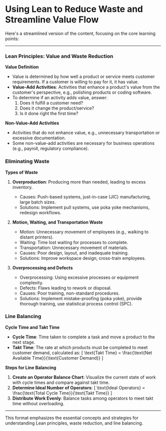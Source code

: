 # Using Lean to Reduce Waste and Streamline Value Flow

Here's a streamlined version of the content, focusing on the core learning points:

---

### Lean Principles: Value and Waste Reduction

**Value Definition**  
- Value is determined by how well a product or service meets customer requirements. If a customer is willing to pay for it, it has value.
- **Value-Add Activities**: Activities that enhance a product's value from the customer's perspective, e.g., polishing products or coding software.
- To determine if an activity adds value, answer:
  1. Does it fulfill a customer need?
  2. Does it change the product/service?
  3. Is it done right the first time?

**Non-Value-Add Activities**  
- Activities that do not enhance value, e.g., unnecessary transportation or excessive documentation.
- Some non-value-add activities are necessary for business operations (e.g., payroll, regulatory compliance).

### Eliminating Waste

**Types of Waste**  
1. **Overproduction**: Producing more than needed, leading to excess inventory.
   - Causes: Push-based systems, just-in-case (JIC) manufacturing, large batch sizes.
   - Solutions: Implement pull systems, use poka yoke mechanisms, redesign workflows.

2. **Motion, Waiting, and Transportation Waste**  
   - Motion: Unnecessary movement of employees (e.g., walking to distant printers).
   - Waiting: Time lost waiting for processes to complete.
   - Transportation: Unnecessary movement of materials.
   - Causes: Poor design, layout, and inadequate training.
   - Solutions: Improve workspace design, cross-train employees.

3. **Overprocessing and Defects**  
   - Overprocessing: Using excessive processes or equipment complexity.
   - Defects: Flaws leading to rework or disposal.
   - Causes: Poor training, non-standard procedures.
   - Solutions: Implement mistake-proofing (poka yoke), provide thorough training, use statistical process control (SPC).

### Line Balancing

**Cycle Time and Takt Time**  
- **Cycle Time**: Time taken to complete a task and move a product to the next stage.
- **Takt Time**: The rate at which products must be completed to meet customer demand, calculated as:
  \[
  \text{Takt Time} = \frac{\text{Net Available Time}}{\text{Customer Demand}}
  \]
  
**Steps for Line Balancing**  
1. **Create an Operator Balance Chart**: Visualize the current state of work with cycle times and compare against takt time.
2. **Determine Ideal Number of Operators**: 
   \[
   \text{Ideal Operators} = \frac{\text{Total Cycle Time}}{\text{Takt Time}}
   \]
3. **Distribute Work Evenly**: Balance tasks among operators to meet takt time without overloading.

---

This format emphasizes the essential concepts and strategies for understanding Lean principles, waste reduction, and line balancing.